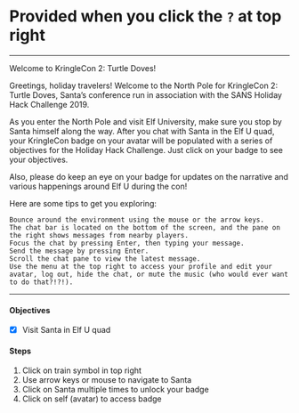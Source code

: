 # Provided when you click the `?` at top right

---

Welcome to KringleCon 2: Turtle Doves!

Greetings, holiday travelers! Welcome to the North Pole for KringleCon 2: Turtle Doves, Santa’s conference run in association with the SANS Holiday Hack Challenge 2019.

As you enter the North Pole and visit Elf University, make sure you stop by Santa himself along the way. After you chat with Santa in the Elf U quad, your KringleCon badge on your avatar will be populated with a series of objectives for the Holiday Hack Challenge. Just click on your badge to see your objectives.

Also, please do keep an eye on your badge for updates on the narrative and various happenings around Elf U during the con!

Here are some tips to get you exploring:

    Bounce around the environment using the mouse or the arrow keys.
    The chat bar is located on the bottom of the screen, and the pane on the right shows messages from nearby players.
    Focus the chat by pressing Enter, then typing your message.
    Send the message by pressing Enter.
    Scroll the chat pane to view the latest message.
    Use the menu at the top right to access your profile and edit your avatar, log out, hide the chat, or mute the music (who would ever want to do that?!?!).

---

#### Objectives
* [x] Visit Santa in Elf U quad


#### Steps
1. Click on train symbol in top right
2. Use arrow keys or mouse to navigate to Santa
3. Click on Santa multiple times to unlock your badge
4. Click on self (avatar) to access badge
